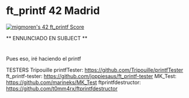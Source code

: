# ft_printf 42 Madrid

<a href="https://github.com/JaeSeoKim/badge42"><img src="https://badge42.vercel.app/api/v2/cl96t7c1700110gmirv4hhet0/project/2847353" alt="migmoren's 42 ft_printf Score" /></a>

**  ENNUNCIADO EN SUBJECT **
#

Pues eso, iré haciendo el printf

TESTERS
Tripouille printfTester: https://github.com/Tripouille/printfTester
ft_printf-tester: https://github.com/joppiesaus/ft_printf-tester
MK_Test: https://github.com/marineks/MK_Test
ftprintfdestructor: https://github.com/t0mm4rx/ftprintfdestructor
